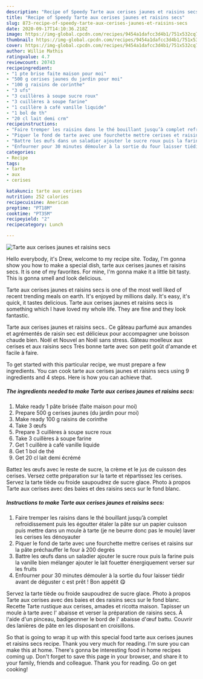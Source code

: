 ```yaml
---
description: "Recipe of Speedy Tarte aux cerises jaunes et raisins secs"
title: "Recipe of Speedy Tarte aux cerises jaunes et raisins secs"
slug: 873-recipe-of-speedy-tarte-aux-cerises-jaunes-et-raisins-secs
date: 2020-09-17T14:10:36.218Z
image: https://img-global.cpcdn.com/recipes/9454a1dafcc3d4b1/751x532cq70/tarte-aux-cerises-jaunes-et-raisins-secs-photo-principale-de-la-recette.jpg
thumbnail: https://img-global.cpcdn.com/recipes/9454a1dafcc3d4b1/751x532cq70/tarte-aux-cerises-jaunes-et-raisins-secs-photo-principale-de-la-recette.jpg
cover: https://img-global.cpcdn.com/recipes/9454a1dafcc3d4b1/751x532cq70/tarte-aux-cerises-jaunes-et-raisins-secs-photo-principale-de-la-recette.jpg
author: Willie Mathis
ratingvalue: 4.7
reviewcount: 20743
recipeingredient:
- "1 pte brise faite maison pour moi"
- "500 g cerises jaunes du jardin pour moi"
- "100 g raisins de corinthe"
- "3 ufs"
- "3 cuillères à soupe sucre roux"
- "3 cuillères à soupe farine"
- "1 cuillère à café vanille liquide"
- "1 bol de th"
- "20 cl lait demi crm"
recipeinstructions:
- "Faire tremper les raisins dans le thé bouillant jusqu’à complet refroidissement puis les égoutter étaler la pâte sur un papier cuisson puis mettre dans un moule à tarte (je ne beurre donc pas le moule) laver les cerises les dénoyauter"
- "Piquer le fond de tarte avec une fourchette mettre cerises et raisins sur la pâte préchauffer le four à 200 degrés"
- "Battre les œufs dans un saladier ajouter le sucre roux puis la farine puis la vanille bien mélanger ajouter le lait fouetter énergiquement verser sur les fruits"
- "Enfourner pour 30 minutes démouler à la sortie du four laisser tiédir avant de déguster c est prêt ! Bon appétit 😋"
categories:
- Recipe
tags:
- tarte
- aux
- cerises

katakunci: tarte aux cerises 
nutrition: 252 calories
recipecuisine: American
preptime: "PT18M"
cooktime: "PT35M"
recipeyield: "2"
recipecategory: Lunch

---
```



![Tarte aux cerises jaunes et raisins secs](https://img-global.cpcdn.com/recipes/9454a1dafcc3d4b1/751x532cq70/tarte-aux-cerises-jaunes-et-raisins-secs-photo-principale-de-la-recette.jpg)

Hello everybody, it's Drew, welcome to my recipe site. Today, I'm gonna show you how to make a special dish, tarte aux cerises jaunes et raisins secs. It is one of my favorites. For mine, I'm gonna make it a little bit tasty. This is gonna smell and look delicious.

Tarte aux cerises jaunes et raisins secs is one of the most well liked of recent trending meals on earth. It's enjoyed by millions daily. It's easy, it's quick, it tastes delicious. Tarte aux cerises jaunes et raisins secs is something which I have loved my whole life. They are fine and they look fantastic.

Tarte aux cerises jaunes et raisins secs.. Ce gâteau parfumé aux amandes et agrémentés de raisin sec est délicieux pour accompagner une boisson chaude bien. Noël et Nouvel an Noël sans stress. Gâteau moelleux aux cerises et aux raisins secs Très bonne tarte avec son petit goût d&#39;amande et facile à faire.


To get started with this particular recipe, we must prepare a few ingredients. You can cook tarte aux cerises jaunes et raisins secs using 9 ingredients and 4 steps. Here is how you can achieve that.

<!--inarticleads1-->

##### The ingredients needed to make Tarte aux cerises jaunes et raisins secs:

1. Make ready 1 pâte brisée (faite maison pour moi)
1. Prepare 500 g cerises jaunes (du jardin pour moi)
1. Make ready 100 g raisins de corinthe
1. Take 3 œufs
1. Prepare 3 cuillères à soupe sucre roux
1. Take 3 cuillères à soupe farine
1. Get 1 cuillère à café vanille liquide
1. Get 1 bol de thé
1. Get 20 cl lait demi écrémé


Battez les œufs avec le reste de sucre, la crème et le jus de cuisson des cerises. Versez cette préparation sur la tarte et répartissez les cerises. Servez la tarte tiède ou froide saupoudrez de sucre glace. Photo à propos Tarte aux cerises avec des baies et des raisins secs sur le fond blanc. 

<!--inarticleads2-->

##### Instructions to make Tarte aux cerises jaunes et raisins secs:

1. Faire tremper les raisins dans le thé bouillant jusqu’à complet refroidissement puis les égoutter étaler la pâte sur un papier cuisson puis mettre dans un moule à tarte (je ne beurre donc pas le moule) laver les cerises les dénoyauter
1. Piquer le fond de tarte avec une fourchette mettre cerises et raisins sur la pâte préchauffer le four à 200 degrés
1. Battre les œufs dans un saladier ajouter le sucre roux puis la farine puis la vanille bien mélanger ajouter le lait fouetter énergiquement verser sur les fruits
1. Enfourner pour 30 minutes démouler à la sortie du four laisser tiédir avant de déguster c est prêt ! Bon appétit 😋


Servez la tarte tiède ou froide saupoudrez de sucre glace. Photo à propos Tarte aux cerises avec des baies et des raisins secs sur le fond blanc. Recette Tarte rustique aux cerises, amades et ricotta maison. Tapisser un moule à tarte avec l&#39; abaisse et verser la préparation de raisins secs. À l&#39;aide d&#39;un pinceau, badigeonner le bord de l&#39; abaisse d&#39;œuf battu. Couvrir des lanières de pâte en les disposant en croisillons. 

So that is going to wrap it up with this special food tarte aux cerises jaunes et raisins secs recipe. Thank you very much for reading. I'm sure you can make this at home. There's gonna be interesting food in home recipes coming up. Don't forget to save this page in your browser, and share it to your family, friends and colleague. Thank you for reading. Go on get cooking!
